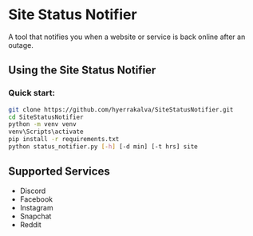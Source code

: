 # Site Status Notifier

A tool that notifies you when a website or service is back online after an outage.

## Using the Site Status Notifier

### Quick start:
```bash
git clone https://github.com/hyerrakalva/SiteStatusNotifier.git
cd SiteStatusNotifier
python -m venv venv
venv\Scripts\activate
pip install -r requirements.txt
python status_notifier.py [-h] [-d min] [-t hrs] site
```

## Supported Services
- Discord
- Facebook
- Instagram
- Snapchat
- Reddit